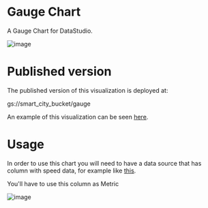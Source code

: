# Gauge Chart
A Gauge Chart for DataStudio.

![image](https://user-images.githubusercontent.com/47331711/109511524-6a808e80-7aa3-11eb-9b5d-f053091e75d8.png)

# Published version
The published version of this visualization is deployed at:

gs://smart_city_bucket/gauge

An example of this visualization can be seen [here](https://datastudio.google.com/reporting/65b49cca-515c-43c0-87f8-c9f34a69ca82).

# Usage

In order to use this chart you will need to have a data source that has column with speed data, for example like [this](https://docs.google.com/spreadsheets/d/1qJ6Evp-YSsnz8jdIfYej9nfKLzVvGvrAOxPlfPRC-WI/edit?usp=sharing).

You'll have to use this column as Metric

![image](https://user-images.githubusercontent.com/47331711/109510547-6f910e00-7aa2-11eb-860c-66475f884b83.png)

